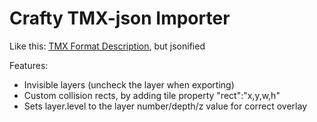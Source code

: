 Crafty TMX-json Importer
===================


Like this: [TMX Format Description](https://github.com/bjorn/tiled/wiki/TMX-Map-Format), but jsonified

Features:
- Invisible layers (uncheck the layer when exporting)
- Custom collision rects, by adding tile property "rect":"x,y,w,h"
- Sets layer.level to the layer number/depth/z value for correct overlay
